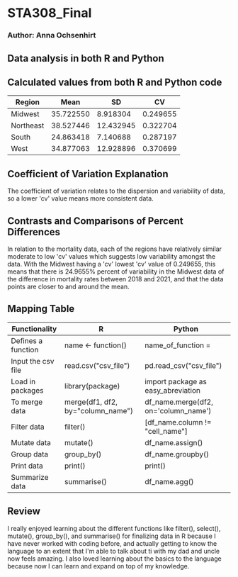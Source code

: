 # STA308_Final
### Author: Anna Ochsenhirt

## Data analysis in both R and Python

## Calculated values from both R and Python code

| Region    | Mean      | SD        | CV       |
|-----------|-----------|-----------|----------|
| Midwest   | 35.722550 | 8.918304  | 0.249655 |
| Northeast | 38.527446 | 12.432945 | 0.322704 |
| South     | 24.863418 | 7.140688  | 0.287197 |
| West      | 34.877063 | 12.928896 | 0.370699 |

## Coefficient of Variation Explanation

The coefficient of variation relates to the dispersion and variability of data, so a lower 'cv' value means more consistent data. 

## Contrasts and Comparisons of Percent Differences

In relation to the mortality data, each of the regions have relatively similar moderate to low 'cv' values which suggests low variability amongst the data. With the Midwest having a 'cv' lowest 'cv' value of 0.249655, this means that there is 24.9655% percent of variability in the Midwest data of the difference in mortality rates between 2018 and 2021, and that the data points are closer to and around the mean.

## Mapping Table

| Functionality      | R                                 | Python                               |
|--------------------|-----------------------------------|--------------------------------------|
| Defines a function | name <- function()                | name_of_function =                   |
| Input the csv file | read.csv("csv_file")              | pd.read_csv("csv_file")              |
| Load in packages   | library(package)                  | import package as easy_abreviation   |
| To merge data      | merge(df1, df2, by="column_name") | df_name.merge(df2, on='column_name') |
| Filter data        | filter()                          | [df_name.column != "cell_name"]      |
| Mutate data        | mutate()                          | df_name.assign()                     |
| Group data         | group_by()                        | df_name.groupby()                    |
| Print data         | print()                           | print()                              |
| Summarize data     | summarise()                       | df_name.agg()                        |

## Review

I really enjoyed learning about the different functions like filter(), select(), mutate(), group_by(), and summarise() for finalizing data in R because I have never worked with coding before, and actually getting to know the language to an extent that I'm able to talk about ti with my dad and uncle now feels amazing. I also loved learning about the basics to the language because now I can learn and expand on top of my knowledge.

